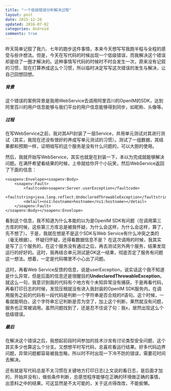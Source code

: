 ```yaml
---
title: "一个低级错误分析解决过程"
layout: post
date: 2015-12-28
updated: 2016-07-02
categories: Android
comments: true
---
```

昨天简单记叙了我六、七年的跑步这件事情，本来今天想写写我跑半程与全程的感受与些许想法。但是，今天在写代码的时候出现一个低级错误，而我解决这个错误却是绕了一圈才解决的。这种事情写代码的时候时不时会发生一次，原来没有记叙的习惯，现在打算养成这么个习惯，所以临时决定写写这次错误的发生与解决，让自己回想回想。

##### 背景
这个错误的案例背景是我用WebService去调用阿里百川的OpenIM的SDK，达到阿里百川的用户信息能够与我们平台的用户信息能够得到同步，如昵称、头像等。

##### 过程
在写WebService之前，我对其API封装了一层Service，并用单元测试对其进行测试（其实，我现在还没有很好的养成写单元测试的习惯）。测试了一组数据，其结果都和预期一样，证明咱写的这个服务是没有什么问题的，可以大胆的使用。

然后，我就开始写WebService，其实也就是在封装一下，本以为完成就能够解决问题。在满怀希望看结果的时候，上帝就给你开个小玩笑，然后WebService返回了下面的信息：

```
<soapenv:Envelope><soapenv:Body>
    <soapenv:Fault>
        <faultcode>soapenv:Server.userException</faultcode>
        <faultstring>java.lang.reflect.UndeclaredThrowableException</faultstring>
        <detail><ns1:hostname>hostname</ns1:hostname></detail>
    </soapenv:Fault>
</soapenv:Body></soapenv:Envelope>
```

看到这个信息，我不知道为什么本能的以为是OpenIM SDK有问题（在调用第三方库的时候，这些第三方库总是被我怀疑，为什么会这样，为什么会这样，算了，先不想了）。于是，我就在想是不是这个SDK与Web Service有什么冲突之类的（毫无根据）。
怀疑归怀疑，还得看数据信息不是？ 在这次调用的时候，我其实是写了三个服务的，在这个服务没有通过之后，再去测试另外两个服务，结果发现运行的好好的。这时，我再结合单元测试是OK这一结果，彻底否定了服务有问题这一想法。想着，一定是代码哪里不小心出了问题。

这时，再看Web Service反馈的信息，说是userException，说实话这个我不知道是什么异常，但是后面的信息还是很醒目的**UndeclaredThrowableException**。就这么一句，我意识到我的代码有个地方有个未知异常没有捕获。于是再看代码，再看打印日志的时候，发现压根就没有进入我封装的OpenIM SDK服务内，在调用服务之前的代码有一段代码是判断一个字符串是否合规的if语句。这个时候，一看就能明白，这个字符串忘记判断是否为空了，加上这个判断，果然就没有问题，服务也正常被调用。虽然问题找到了，还是忍不住说了句：我x，居然出现这么个低级错误。

##### 最后
在解决这个错误之后，我想起前段时间参加的技术沙龙有讨论类型安全问题，这个其实多少也算这么个分支。又想想平时写代码，总喜欢看运行结果。好多代码边界问题，异常问题都容易被我忽略，所以时不时出现一下冷不防的错误，需要花时间去解决。

还有就是写代码总是不太习惯在关键地方打印日志(上文说的看日志，是后面才加的，开始并没有)，做些条件判断，总感觉程序能够在正确的环境做正确的事情，出意料之中的结果。可这显然是不太可能的，关于这点得改改，不能偷懒。
